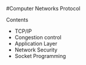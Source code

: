 #Computer Networks Protocol

Contents
* TCP/IP
* Congestion control
* Application Layer
* Network Security
* Socket Programming
